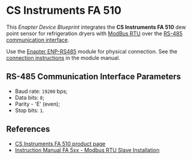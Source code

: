 # CS Instruments FA 510

This _Enapter Device Blueprint_ integrates the **CS Instruments FA 510** dew point sensor for refrigeration dryers with [ModBus RTU](https://developers.enapter.com/docs/reference/ucm/modbus) over the [RS-485 communication interface](https://developers.enapter.com/docs/reference/ucm/rs485).

Use the [Enapter ENP-RS485](https://handbook.enapter.com/modules/ENP-RS485/ENP-RS485.html) module for physical connection. See the [connection instructions](https://handbook.enapter.com/modules/ENP-RS485/ENP-RS485.html#connection-example) in the module manual.

## RS-485 Communication Interface Parameters

- Baud rate: `19200` bps;
- Data bits: `8`;
- Parity - 'E' (even);
- Stop bits: `1`.

## References

- [CS Instruments FA 510 product page](https://www.cs-instruments.com/products/d/dew-point/fa-510515-dew-point-sensor-20-to-50ctd)
- [Instruction Manual FA 5xx - Modbus RTU Slave Installation](https://www.cs-instruments.com/fileadmin/cs-data/Bedienungsanleitungen/Instruction%20manuals_EN_new/Instruction%20Manual%20FA%205xx%20-%20Modbus%20RTU%20Slave%20Installation.pdf)
